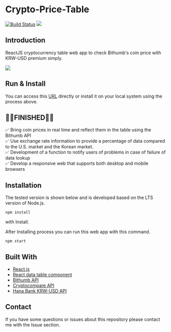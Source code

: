 # Crypto-Price-Table

[![Build Status](https://travis-ci.com/writingdeveloper/Crypto-Table.svg?branch=master)](https://travis-ci.org/writingdeveloper/Crypto-Table) ![](https://img.shields.io/badge/Code%20Statue-Close-red.svg)

## Introduction

ReactJS cryptocurrency table web app to check Bithumb's coin price with KRW-USD premium simply.

<img src="https://github.com/writingdeveloper/Crypto-Table/blob/master/public/images/Intro.png?raw=true">

## Run & Install

You can access this [URL](https://writingdeveloper.github.io/Crypto-Table/) directly or install it on your local system using the process above.

## 👨‍💻FINISHED👨‍💻

✅ Bring coin prices in real time and reflect them in the table using the Bithumb API  
✅ Use exchange rate information to provide a percentage of data compared to the U.S. market and the Korean market.  
✅ Development of a function to notify users of problems in case of failure of data lookup  
✅ Develop a responsive web that supports both desktop and mobile browsers  

## Installation

The tested version is shown below and is developed based on the LTS version of Node.js.

```
npm install
```

with Install.

After Installing process you can run this web app with this command.

```
npm start
```

## Built With

- [React.js](https://reactjs.org/)
- [React data table component](https://github.com/jbetancur/react-data-table-component)
- [Bithumb API](https://apidocs.bithumb.com/)
- [Cryptocompare API](https://www.cryptocompare.com/)
- [Hana Bank KRW-USD API](https://openapi.kebhana.com/#/)

## Contact

If you have some questions or issues about this repository please contact me with the Issue section.
